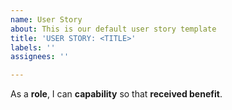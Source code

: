 ```yaml
---
name: User Story
about: This is our default user story template
title: 'USER STORY: <TITLE>'
labels: ''
assignees: ''

---
```


As a **role**, I can **capability** so that **received benefit**.
